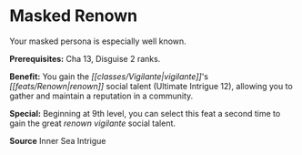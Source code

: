 ﻿---
cssclass: [feats]

---
# Masked Renown

Your masked persona is especially well known.

**Prerequisites:** Cha 13, Disguise 2 ranks.

**Benefit:** You gain the _[[classes/Vigilante|vigilante]]_'s _[[feats/Renown|renown]]_ social talent (Ultimate Intrigue 12), allowing you to gather and maintain a reputation in a community.

**Special:** Beginning at 9th level, you can select this feat a second time to gain the great _renown_ _vigilante_ social talent.

**Source** Inner Sea Intrigue